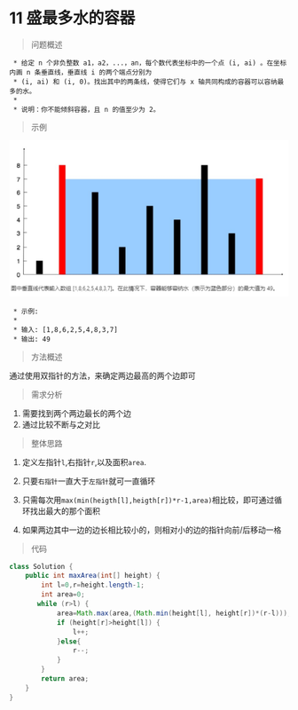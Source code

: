 # 11 盛最多水的容器

>问题概述

```zh-cn
 * 给定 n 个非负整数 a1，a2，...，an，每个数代表坐标中的一个点 (i, ai) 。在坐标内画 n 条垂直线，垂直线 i 的两个端点分别为
 * (i, ai) 和 (i, 0)。找出其中的两条线，使得它们与 x 轴共同构成的容器可以容纳最多的水。
 *
 * 说明：你不能倾斜容器，且 n 的值至少为 2。
```

>示例

![盛最多水的容器-题目描述图](./assets/盛最多水的容器-题目描述图.png)

```zh-cn
 * 示例:
 *
 * 输入: [1,8,6,2,5,4,8,3,7]
 * 输出: 49
```

>方法概述

通过使用双指针的方法，来确定两边最高的两个边即可

>需求分析

1. 需要找到两个两边最长的两个边
2. 通过比较不断与之对比

>整体思路

1. 定义左指针`l`,右指针`r`,以及面积`area`.

2. 只要`右指针`一直大于`左指针`就可一直循环

3. 只需每次用`max(min(heigth[l],heigth[r])*r-1,area)`相比较，即可通过循环找出最大的那个面积

4. 如果两边其中一边的边长相比较小的，则相对小的边的指针向前/后移动一格

>代码

```java
class Solution {
    public int maxArea(int[] height) {
        int l=0,r=height.length-1;
        int area=0;
       while (r>l) {
            area=Math.max(area,(Math.min(height[l], height[r])*(r-l)));
            if (height[r]>height[l]) {
                l++;
            }else{
                r--;
            }
        }
        return area;
    }
}
```
